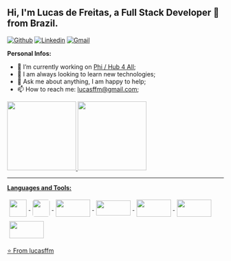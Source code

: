 ## Hi, I'm Lucas de Freitas, a Full Stack Developer 🚀 from Brazil.

[![Github](https://img.shields.io/badge/-Github-000?style=flat&logo=Github&logoColor=white)](https://github.com/lucasffm)
[![Linkedin](https://img.shields.io/badge/-LinkedIn-blue?style=flat&logo=Linkedin&logoColor=white)](https://www.linkedin.com/in/lucasffm)
[![Gmail](https://img.shields.io/badge/-Gmail-c14438?style=flat&logo=Gmail&logoColor=white)](mailto:lucasffm@gmail.com)

**Personal Infos:**

- 💼 I’m currently working on [Phi / Hub 4 All](https://somosphi.com/);
- 🔧   I am always looking to learn new technologies;
- 💬 Ask me about anything, I am happy to help;
- 📫 How to reach me: lucasffm@gmail.com;

<div>
  <div>
    <a href="https://github.com/lucasffm">
    <img height="160" src="https://github-readme-stats.vercel.app/api?username=lucasffm&show_icons=true&theme=dark&include_all_commits=true&count_private=true"/>
    <img height="160" src="https://github-readme-stats.vercel.app/api/top-langs/?username=lucasffm&layout=compact&langs_count=7&theme=dark"/>
  </div>



<hr />

**Languages and Tools:**
<div style="display: inline_block">
  <img align="center" style="margin: 5px" width="40" height="40" src="https://upload.vectorlogo.zone/logos/typescriptlang/images/235f610f-bc79-428a-9511-b3de5c3b1208.svg" />
  <img align="center" style="margin: 5px; border-radius: 5px" width="40" height="40" src="https://upload.vectorlogo.zone/logos/javascript/images/239ec8a4-163e-4792-83b6-3f6d96911757.svg" />
  <img align="center" style="margin: 5px" width="80" height="40" src="https://www.vectorlogo.zone/logos/nestjs/nestjs-ar21.svg" />
  <img align="center" style="margin: 5px" width="80" height="35" src="https://www.vectorlogo.zone/logos/nodejs/nodejs-horizontal.svg" />
  <img align="center" style="margin: 5px" width="80" height="40" src="https://raw.githubusercontent.com/prplx/svg-logos/5585531d45d294869c4eaab4d7cf2e9c167710a9/svg/vue.svg" />
  <img align="center" style="margin: 5px" width="80" height="40" src="https://www.vectorlogo.zone/logos/reactjs/reactjs-ar21.svg" />
  <img align="center" style="margin: 5px" width="80" height="40" src="https://www.vectorlogo.zone/logos/angular/angular-ar21.svg" />
  </div>
</div>

⭐️ From [lucasffm](https://github.com/lucasffm)
